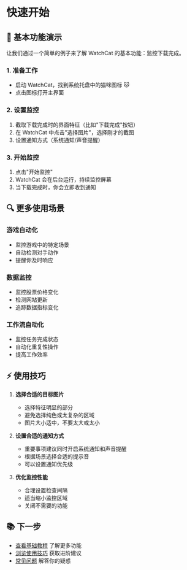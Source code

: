# 快速开始

## 🎯 基本功能演示

让我们通过一个简单的例子来了解 WatchCat 的基本功能：监控下载完成。

### 1. 准备工作
- 启动 WatchCat，找到系统托盘中的猫咪图标 🐱
- 点击图标打开主界面

### 2. 设置监控
1. 截取下载完成时的界面特征（比如"下载完成"按钮）
2. 在 WatchCat 中点击"选择图片"，选择刚才的截图
3. 设置通知方式（系统通知/声音提醒）

### 3. 开始监控
1. 点击"开始监控"
2. WatchCat 会在后台运行，持续监控屏幕
3. 当下载完成时，你会立即收到通知

## 🔍 更多使用场景

### 游戏自动化
- 监控游戏中的特定场景
- 自动检测对手动作
- 提醒你及时响应

### 数据监控
- 监控股票价格变化
- 检测网站更新
- 追踪数据指标变化

### 工作流自动化
- 监控任务完成状态
- 自动化重复性操作
- 提高工作效率

## ⚡️ 使用技巧

1. **选择合适的目标图片**
   - 选择特征明显的部分
   - 避免选择纯色或太复杂的区域
   - 图片大小适中，不要太大或太小

2. **设置合适的通知方式**
   - 重要事项建议同时开启系统通知和声音提醒
   - 根据场景选择合适的提示音
   - 可以设置通知优先级

3. **优化监控性能**
   - 合理设置检查间隔
   - 适当缩小监控区域
   - 关闭不需要的功能

## 📚 下一步

- [查看基础教程](guide/basic-usage.md) 了解更多功能
- [浏览使用技巧](guide/tips.md) 获取进阶建议
- [常见问题](faq.md) 解答你的疑惑
